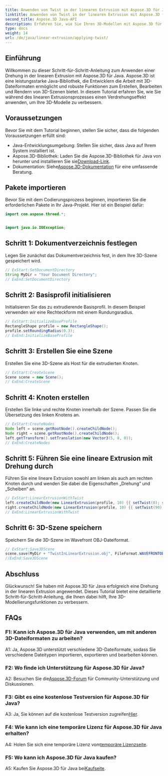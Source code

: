 ```yaml
---
title: Anwenden von Twist in der linearen Extrusion mit Aspose.3D für Java
linktitle: Anwenden von Twist in der linearen Extrusion mit Aspose.3D für Java
second_title: Aspose.3D Java-API
description: Erfahren Sie, wie Sie Ihren 3D-Modellen mit Aspose.3D für Java eine besondere Note verleihen. Befolgen Sie unsere Schritt-für-Schritt-Anleitung für verbesserte lineare Extrusionseffekte.
type: docs
weight: 14
url: /de/java/linear-extrusion/applying-twist/
---
```

## Einführung

Willkommen zu dieser Schritt-für-Schritt-Anleitung zum Anwenden einer Drehung in der linearen Extrusion mit Aspose.3D für Java. Aspose.3D ist eine leistungsstarke Java-Bibliothek, die Entwicklern die Arbeit mit 3D-Dateiformaten ermöglicht und robuste Funktionen zum Erstellen, Bearbeiten und Rendern von 3D-Szenen bietet. In diesem Tutorial erfahren Sie, wie Sie während des linearen Extrusionsprozesses einen Verdrehungseffekt anwenden, um Ihre 3D-Modelle zu verbessern.

## Voraussetzungen

Bevor Sie mit dem Tutorial beginnen, stellen Sie sicher, dass die folgenden Voraussetzungen erfüllt sind:

- Java-Entwicklungsumgebung: Stellen Sie sicher, dass Java auf Ihrem System installiert ist.
-  Aspose.3D-Bibliothek: Laden Sie die Aspose.3D-Bibliothek für Java von herunter und installieren Sie sie[Download-Link](https://releases.aspose.com/3d/java/).
-  Dokumentation: Siehe[Aspose.3D-Dokumentation](https://reference.aspose.com/3d/java/) für eine umfassende Beratung.

## Pakete importieren

Bevor Sie mit dem Codierungsprozess beginnen, importieren Sie die erforderlichen Pakete in Ihr Java-Projekt. Hier ist ein Beispiel dafür:

```java
import com.aspose.threed.*;


import java.io.IOException;
```

## Schritt 1: Dokumentverzeichnis festlegen

Legen Sie zunächst das Dokumentverzeichnis fest, in dem Ihre 3D-Szene gespeichert wird.

```java
// ExStart:SetDocumentDirectory
String MyDir = "Your Document Directory";
// ExEnd:SetDocumentDirectory
```

## Schritt 2: Basisprofil initialisieren

Initialisieren Sie das zu extrudierende Basisprofil. In diesem Beispiel verwenden wir eine Rechteckform mit einem Rundungsradius.

```java
// ExStart:InitializeBaseProfile
RectangleShape profile = new RectangleShape();
profile.setRoundingRadius(0.3);
// ExEnd:InitializeBaseProfile
```

## Schritt 3: Erstellen Sie eine Szene

Erstellen Sie eine 3D-Szene als Host für die extrudierten Knoten.

```java
// ExStart:CreateScene
Scene scene = new Scene();
// ExEnd:CreateScene
```

## Schritt 4: Knoten erstellen

Erstellen Sie linke und rechte Knoten innerhalb der Szene. Passen Sie die Übersetzung des linken Knotens an.

```java
// ExStart:CreateNodes
Node left = scene.getRootNode().createChildNode();
Node right = scene.getRootNode().createChildNode();
left.getTransform().setTranslation(new Vector3(5, 0, 0));
// ExEnd:CreateNodes
```

## Schritt 5: Führen Sie eine lineare Extrusion mit Drehung durch

Führen Sie eine lineare Extrusion sowohl am linken als auch am rechten Knoten durch und wenden Sie dabei die Eigenschaften „Drehung“ und „Scheiben“ an.

```java
// ExStart:LinearExtrusionWithTwist
left.createChildNode(new LinearExtrusion(profile, 10) {{ setTwist(0); setSlices(100); }});
right.createChildNode(new LinearExtrusion(profile, 10) {{ setTwist(90); setSlices(100); }});
// ExEnd:LinearExtrusionWithTwist
```

## Schritt 6: 3D-Szene speichern

Speichern Sie die 3D-Szene im Wavefront OBJ-Dateiformat.

```java
// ExStart:Save3DScene
scene.save(MyDir + "TwistInLinearExtrusion.obj", FileFormat.WAVEFRONTOBJ);
//ExEnd:Save3DScene
```

## Abschluss

Glückwunsch! Sie haben mit Aspose.3D für Java erfolgreich eine Drehung in der linearen Extrusion angewendet. Dieses Tutorial bietet eine detaillierte Schritt-für-Schritt-Anleitung, die Ihnen dabei hilft, Ihre 3D-Modellierungsfunktionen zu verbessern.

## FAQs

### F1: Kann ich Aspose.3D für Java verwenden, um mit anderen 3D-Dateiformaten zu arbeiten?

A1: Ja, Aspose.3D unterstützt verschiedene 3D-Dateiformate, sodass Sie verschiedene Dateitypen importieren, exportieren und bearbeiten können.

### F2: Wo finde ich Unterstützung für Aspose.3D für Java?

 A2: Besuchen Sie die[Aspose.3D-Forum](https://forum.aspose.com/c/3d/18) für Community-Unterstützung und Diskussionen.

### F3: Gibt es eine kostenlose Testversion für Aspose.3D für Java?

 A3: Ja, Sie können auf die kostenlose Testversion zugreifen[Hier](https://releases.aspose.com/).

### F4: Wie kann ich eine temporäre Lizenz für Aspose.3D für Java erhalten?

 A4: Holen Sie sich eine temporäre Lizenz vom[temporäre Lizenzseite](https://purchase.aspose.com/temporary-license/).

### F5: Wo kann ich Aspose.3D für Java kaufen?

 A5: Kaufen Sie Aspose.3D für Java bei[Kaufseite](https://purchase.aspose.com/buy).